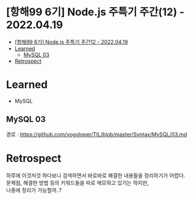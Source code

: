 # [항해99 6기] Node.js 주특기 주간(12) - 2022.04.19

<!-- TOC -->

- [[항해99 6기] Node.js 주특기 주간12 - 2022.04.19](#%ED%95%AD%ED%95%B499-6%EA%B8%B0-nodejs-%EC%A3%BC%ED%8A%B9%EA%B8%B0-%EC%A3%BC%EA%B0%8412---20220419)
- [Learned](#learned)
  - [MySQL 03](#mysql-03)
- [Retrospect](#retrospect)

<!-- /TOC -->

# Learned
- MySQL

## MySQL 03
경로 : https://github.com/yogoloper/TIL/blob/master/Syntax/MySQL/03.md

# Retrospect
하루에 이것저것 하다보니 검색하면서 바로바로 해결한 내용들을 정리하기가 어렵다.  
문제점, 해결한 방법 등의 키워드들을 따로 메모하고 있기는 하지만,  
나중에 정리가 가능할까..?